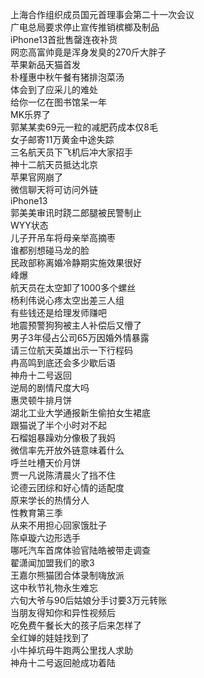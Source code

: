 上海合作组织成员国元首理事会第二十一次会议  
广电总局要求停止宣传推销槟榔及制品  
iPhone13首批售罄连夜补货  
网恋高富帅竟是浑身发臭的270斤大胖子  
苹果新品天猫首发  
朴槿惠中秋午餐有猪排泡菜汤  
体会到了应采儿的难处  
给你一亿在图书馆呆一年  
MK乐界了  
郭某某卖69元一粒的减肥药成本仅8毛  
女子邮寄11万黄金中途失踪  
三名航天员下飞机后冲大家招手  
神十二航天员抵达北京  
苹果官网崩了  
微信聊天将可访问外链  
iPhone13  
郭美美审讯时跷二郎腿被民警制止  
WYY状态  
儿子开吊车将母亲举高摘枣  
谁都别想碰马龙的脸  
民政部称离婚冷静期实施效果很好  
峰爆  
航天员在太空卸了1000多个螺丝  
杨利伟说心疼太空出差三人组  
有些钱还是给理发师赚吧  
地震预警狗狗被主人补偿后又懵了  
男子3年侵占公司65万因婚外情暴露  
请三位航天英雄出示一下行程码  
冉高鸣到底还会多少歇后语  
神舟十二号返回  
逆局的剧情尺度大吗  
惠灵顿牛排月饼  
湖北工业大学通报新生偷拍女生裙底  
跟猫说了半个小时对不起  
石榴姐暴躁劝分像极了我妈  
微信率先开放外链意味着什么  
呼兰吐槽天价月饼  
贾一凡说陈清晨火了挡不住  
论德云团综和好心情的适配度  
原来学长的热情分人  
性教育第三季  
从来不用担心回家饿肚子  
陈卓璇六边形选手  
哪吒汽车首席体验官陆皓被带走调查  
翟潇闻加盟我们的歌3  
王嘉尔熊猫团合体录制嗨放派  
这中秋节礼物永生难忘  
六旬大爷与90后姑娘分手讨要3万元转账  
当朋友得知你和异性视频后  
吃免费午餐长大的孩子后来怎样了  
全红婵的娃娃找到了  
小牛掉坑母牛跑两公里找人求助  
神舟十二号返回舱成功着陆  
